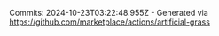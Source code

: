 Commits: 2024-10-23T03:22:48.955Z - Generated via https://github.com/marketplace/actions/artificial-grass
<br>

